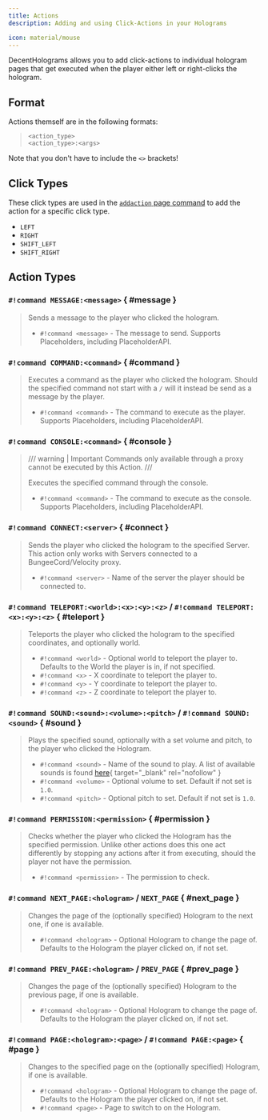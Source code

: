 ```yaml
---
title: Actions
description: Adding and using Click-Actions in your Holograms

icon: material/mouse
---
```


DecentHolograms allows you to add click-actions to individual hologram pages that get executed when the player either left or right-clicks the hologram.

## Format

Actions themself are in the following formats:

> ```command
> <action_type>
> <action_type>:<args>
> ```

Note that you don't have to include the `<>` brackets!

## Click Types

These click types are used in the [`addaction` page command](commands/hologram-pages.md#dh-p-addaction) to add the action for a specific click type.

- `LEFT`
- `RIGHT`
- `SHIFT_LEFT`
- `SHIFT_RIGHT`

## Action Types

### `#!command MESSAGE:<message>` { #message }

> Sends a message to the player who clicked the hologram.
> 
> - `#!command <message>` - The message to send. Supports Placeholders, including PlaceholderAPI.

### `#!command COMMAND:<command>` { #command }

> Executes a command as the player who clicked the hologram. Should the specified command not start with a `/` will it instead be send as a message by the player.
>
> - `#!command <command>` - The command to execute as the player. Supports Placeholders, including PlaceholderAPI.

### `#!command CONSOLE:<command>` { #console }

> /// warning | Important
> Commands only available through a proxy cannot be executed by this Action.
> ///
>
> Executes the specified command through the console.
>
> - `#!command <command>` - The command to execute as the console. Supports Placeholders, including PlaceholderAPI.

### `#!command CONNECT:<server>` { #connect }

> Sends the player who clicked the hologram to the specified Server. This action only works with Servers connected to a BungeeCord/Velocity proxy.
>
> - `#!command <server>` - Name of the server the player should be connected to.

### `#!command TELEPORT:<world>:<x>:<y>:<z>` / `#!command TELEPORT:<x>:<y>:<z>` { #teleport }

> Teleports the player who clicked the hologram to the specified coordinates, and optionally world.
>
> - `#!command <world>` - Optional world to teleport the player to. Defaults to the World the player is in, if not specified.
> - `#!command <x>` - X coordinate to teleport the player to.
> - `#!command <y>` - Y coordinate to teleport the player to.
> - `#!command <z>` - Z coordinate to teleport the player to.

### `#!command SOUND:<sound>:<volume>:<pitch>` / `#!command SOUND:<sound>` { #sound }

> Plays the specified sound, optionally with a set volume and pitch, to the player who clicked the Hologram.
> 
> - `#!command <sound>` - Name of the sound to play. A list of available sounds is found [here](https://docs.andre601.ch/Spigot-Sounds){ target="_blank" rel="nofollow" }
> - `#!command <volume>` - Optional volume to set. Default if not set is `1.0`.
> - `#!command <pitch>` - Optional pitch to set. Default if not set is `1.0`.

### `#!command PERMISSION:<permission>` { #permission }

> Checks whether the player who clicked the Hologram has the specified permission. Unlike other actions does this one act differently by stopping any actions after it from executing, should the player not have the permission.
> 
> - `#!command <permission>` - The permission to check.

### `#!command NEXT_PAGE:<hologram>` / `NEXT_PAGE` { #next_page }

> Changes the page of the (optionally specified) Hologram to the next one, if one is available.
> 
> - `#!command <hologram>` - Optional Hologram to change the page of. Defaults to the Hologram the player clicked on, if not set.

### `#!command PREV_PAGE:<hologram>` / `PREV_PAGE` { #prev_page }

> Changes the page of the (optionally specified) Hologram to the previous page, if one is available.
> 
> - `#!command <hologram>` - Optional Hologram to change the page of. Defaults to the Hologram the player clicked on, if not set.

### `#!command PAGE:<hologram>:<page>` / `#!command PAGE:<page>` { #page }

> Changes to the specified page on the (optionally specified) Hologram, if one is available.
> 
> - `#!command <hologram>` - Optional Hologram to change the page of. Defaults to the Hologram the player clicked on, if not set.
> - `#!command <page>` - Page to switch to on the Hologram.
